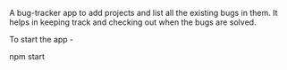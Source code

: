 A bug-tracker app to add projects and list all the existing bugs in them. It helps in keeping track and checking out when the bugs are solved.

To start the app - 

npm start